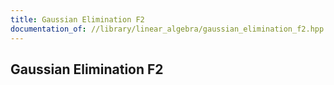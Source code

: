 ```yaml
---
title: Gaussian Elimination F2
documentation_of: //library/linear_algebra/gaussian_elimination_f2.hpp
---
```

## Gaussian Elimination F2
